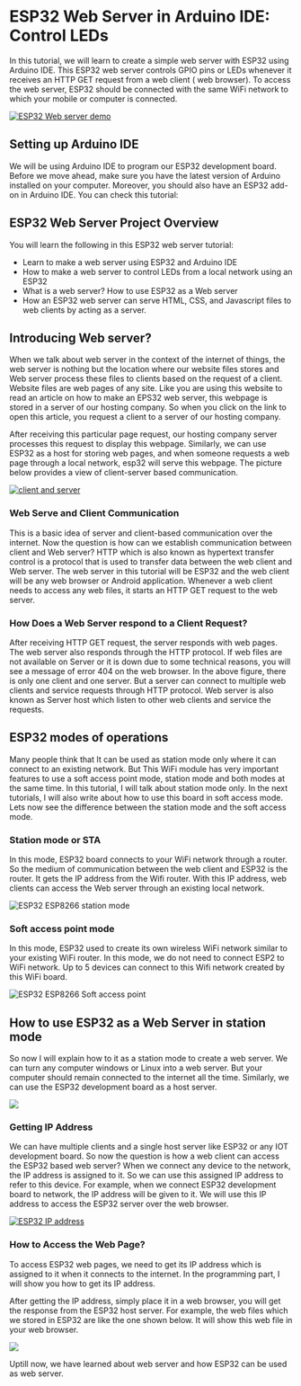 # ESP32 Web Server in Arduino IDE: Control LEDs

In this tutorial, we will learn to create a simple web server with ESP32 using Arduino IDE. This ESP32 web server controls GPIO pins or LEDs whenever it receives an HTTP GET request from a web client ( web browser). To access the web server, ESP32 should be connected with the same WiFi network to which your mobile or computer is connected.

[![ESP32 Web server demo](https://microcontrollerslab.com/wp-content/uploads/2019/03/ESP32-Web-server-demo-1024x485.jpg)](https://microcontrollerslab.com/wp-content/uploads/2019/03/ESP32-Web-server-demo.jpg)

## Setting up Arduino IDE

We will be using Arduino IDE to program our ESP32 development board. Before we move ahead, make sure you have the latest version of Arduino installed on your computer. Moreover, you should also have an ESP32 add-on in Arduino IDE. You can check this tutorial:

## ESP32 Web Server Project Overview

You will learn the following in this ESP32 web server tutorial:

-   Learn to make a web server using ESP32 and Arduino IDE
-   How to make a web server to control LEDs from a local network using an ESP32
-   What is a web server? How to use ESP32 as a Web server
-   How an ESP32 web server can serve HTML, CSS, and Javascript files to web clients by acting as a server.

## Introducing Web server?

When we talk about web server in the context of the internet of things, the web server is nothing but the location where our website files stores and Web server process these files to clients based on the request of a client. Website files are web pages of any site. Like you are using this website to read an article on how to make an EPS32 web server, this webpage is stored in a server of our hosting company. So when you click on the link to open this article, you request a client to a server of our hosting company.

After receiving this particular page request, our hosting company server processes this request to display this webpage. Similarly, we can use ESP32 as a host for storing web pages, and when someone requests a web page through a local network, esp32 will serve this webpage. The picture below provides a view of client-server based communication.

[![client and server](https://microcontrollerslab.com/wp-content/uploads/2019/03/client-and-server.png)](https://microcontrollerslab.com/wp-content/uploads/2019/03/client-and-server.png)

### Web Serve and Client Communication

This is a basic idea of server and client-based communication over the internet. Now the question is how can we establish communication between client and Web server? HTTP which is also known as hypertext transfer control is a protocol that is used to transfer data between the web client and Web server. The web server in this tutorial will be ESP32 and the web client will be any web browser or Android application. Whenever a web client needs to access any web files, it starts an HTTP GET request to the web server.

### How Does a Web Server respond to a Client Request?

After receiving HTTP GET request, the server responds with web pages. The web server also responds through the HTTP protocol. If web files are not available on Server or it is down due to some technical reasons, you will see a message of error 404 on the web browser. In the above figure, there is only one client and one server. But a server can connect to multiple web clients and service requests through HTTP protocol. Web server is also known as Server host which listen to other web clients and service the requests.

## ESP32 modes of operations

Many people think that It can be used as station mode only where it can connect to an existing network. But This WiFi module has very important features to use a soft access point mode, station mode and both modes at the same time. In this tutorial, I will talk about station mode only. In the next tutorials, I will also write about how to use this board in soft access mode. Lets now see the difference between the station mode and the soft access mode.

### Station mode or STA

In this mode, ESP32 board connects to your WiFi network through a router. So the medium of communication between the web client and ESP32 is the router. It gets the IP address from the Wifi router. With this IP address, web clients can access the Web server through an existing local network.

![ESP32 ESP8266 station mode](https://microcontrollerslab.com/wp-content/uploads/2021/04/ESP32-ESP8266-station-mode.jpg)

### Soft access point mode

In this mode, ESP32 used to create its own wireless WiFi network similar to your existing WiFi router. In this mode, we do not need to connect ESP2 to WiFi network. Up to 5 devices can connect to this Wifi network created by this WiFi board.


![ESP32 ESP8266 Soft access point](https://microcontrollerslab.com/wp-content/uploads/2021/04/ESP32-ESP8266-Soft-access-point.jpg)

## How to use ESP32 as a Web Server in station mode

So now I will explain how to it as a station mode to create a web server. We can turn any computer windows or Linux into a web server. But your computer should remain connected to the internet all the time. Similarly, we can use the ESP32 development board as a host server.

![](https://microcontrollerslab.com/wp-content/uploads/2019/03/ESP32-webserver-as-server-host.jpg)

### Getting IP Address

We can have multiple clients and a single host server like ESP32 or any IOT development board. So now the question is how a web client can access the ESP32 based web server? When we connect any device to the network, the IP address is assigned to it. So we can use this assigned IP address to refer to this device. For example, when we connect ESP32 development board to network, the IP address will be given to it. We will use this IP address to access the ESP32 server over the web browser.

[![ESP32 IP address](https://microcontrollerslab.com/wp-content/uploads/2019/03/ESP32-IP-address.jpg)](https://microcontrollerslab.com/wp-content/uploads/2019/03/ESP32-IP-address.jpg)

### How to Access the Web Page?

To access ESP32 web pages, we need to get its IP address which is assigned to it when it connects to the internet. In the programming part, I will show you how to get its IP address.

After getting the IP address, simply place it in a web browser, you will get the response from the ESP32 host server. For example, the web files which we stored in ESP32 are like the one shown below. It will show this web file in your web browser.

![](https://microcontrollerslab.com/wp-content/uploads/2019/03/ESP32-webserver-web-page.jpg)

Uptill now, we have learned about web server and how ESP32 can be used as web server.

